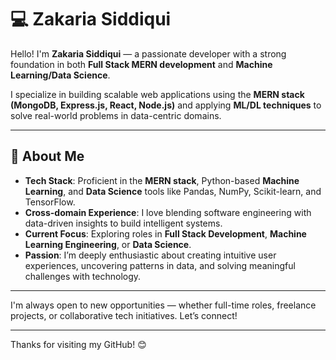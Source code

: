 # 💻 Zakaria Siddiqui

Hello! I'm **Zakaria Siddiqui** — a passionate developer with a strong foundation in both **Full Stack MERN development** and **Machine Learning/Data Science**.

I specialize in building scalable web applications using the **MERN stack (MongoDB, Express.js, React, Node.js)** and applying **ML/DL techniques** to solve real-world problems in data-centric domains.

---

## 🚀 About Me

- **Tech Stack**: Proficient in the **MERN stack**, Python-based **Machine Learning**, and **Data Science** tools like Pandas, NumPy, Scikit-learn, and TensorFlow.
- **Cross-domain Experience**: I love blending software engineering with data-driven insights to build intelligent systems.
- **Current Focus**: Exploring roles in **Full Stack Development**, **Machine Learning Engineering**, or **Data Science**.
- **Passion**: I’m deeply enthusiastic about creating intuitive user experiences, uncovering patterns in data, and solving meaningful challenges with technology.

---

I'm always open to new opportunities — whether full-time roles, freelance projects, or collaborative tech initiatives. Let’s connect!

---

Thanks for visiting my GitHub! 😊

